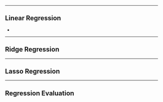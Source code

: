 
---
## Linear Regression

+ 


---
## Ridge Regression



---
## Lasso Regression




---
## Regression Evaluation